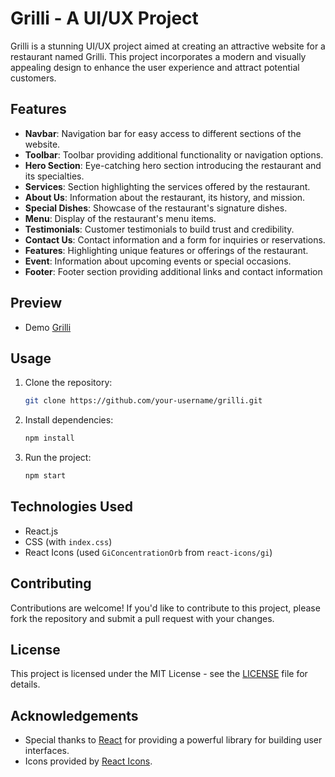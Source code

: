 # Grilli - A UI/UX Project

Grilli is a stunning UI/UX project aimed at creating an attractive website for a restaurant named Grilli. This project incorporates a modern and visually appealing design to enhance the user experience and attract potential customers.

## Features

- **Navbar**: Navigation bar for easy access to different sections of the website.
- **Toolbar**: Toolbar providing additional functionality or navigation options.
- **Hero Section**: Eye-catching hero section introducing the restaurant and its specialties.
- **Services**: Section highlighting the services offered by the restaurant.
- **About Us**: Information about the restaurant, its history, and mission.
- **Special Dishes**: Showcase of the restaurant's signature dishes.
- **Menu**: Display of the restaurant's menu items.
- **Testimonials**: Customer testimonials to build trust and credibility.
- **Contact Us**: Contact information and a form for inquiries or reservations.
- **Features**: Highlighting unique features or offerings of the restaurant.
- **Event**: Information about upcoming events or special occasions.
- **Footer**: Footer section providing additional links and contact information

## Preview 
 - Demo [Grilli](https://grillireactapp.netlify.app/)

## Usage

1. Clone the repository:

    ```bash
    git clone https://github.com/your-username/grilli.git
    ```

2. Install dependencies:

    ```bash
    npm install
    ```

3. Run the project:

    ```bash
    npm start
    ```

## Technologies Used

- React.js
- CSS (with `index.css`)
- React Icons (used `GiConcentrationOrb` from `react-icons/gi`)

## Contributing

Contributions are welcome! If you'd like to contribute to this project, please fork the repository and submit a pull request with your changes.

## License

This project is licensed under the MIT License - see the [LICENSE](LICENSE) file for details.

## Acknowledgements

- Special thanks to [React](https://reactjs.org/) for providing a powerful library for building user interfaces.
- Icons provided by [React Icons](https://react-icons.github.io/react-icons/).
